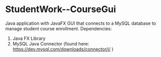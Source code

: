 # StudentWork--CourseGui
 Java application with JavaFX GUI that connects to a MySQL database to manage student course enrollment.
Dependencies: 
1. Java FX Library
2. MySQL Java Connector (found here: https://dev.mysql.com/downloads/connector/j/ )
